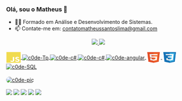 ### Olá, sou o Matheus 👋

- 👨‍🎓 Formado em Análise e Desenvolvimento de Sistemas.
- 📫 Contate-me em: contatomatheussantoslima@gmail.com

<div align="center">
  <a href="https://github.com/matheuslima19">
  <img height="180em" src="https://github-readme-stats.vercel.app/api?username=matheuslima19&show_icons=true&theme=synthwave&include_all_commits=true&count_private=true"/>
  <img height="180em" src="https://github-readme-stats.vercel.app/api/top-langs/?username=matheuslima19&layout=compact&langs_count=7&theme=synthwave"/>
</div>
  
<div style="display: inline_block"><br>
  <img align="center" alt="c0de-Js" height="30" width="40" src="https://raw.githubusercontent.com/devicons/devicon/master/icons/javascript/javascript-plain.svg">
  <img align="center" alt="c0de-Tp" height="30" width="40" src="https://cdn.jsdelivr.net/gh/devicons/devicon/icons/typescript/typescript-original.svg" />
  <img align="center" alt="c0de-c#" height="30" width="40" src="https://cdn.jsdelivr.net/gh/devicons/devicon/icons/csharp/csharp-original.svg" />
  <img align="center" alt="c0de-c#" height="30" width="40" src="https://cdn.jsdelivr.net/gh/devicons/devicon/icons/java/java-original-wordmark.svg" />
  <img align="center" alt="c0de-angular" height="30" width="40" src="https://cdn.jsdelivr.net/gh/devicons/devicon/icons/angularjs/angularjs-original.svg" />
  <img align="center" alt="c0de-HTML" height="30" width="40" src="https://raw.githubusercontent.com/devicons/devicon/master/icons/html5/html5-original.svg">
  <img align="center" alt="c0de-CSS" height="30" width="40" src="https://raw.githubusercontent.com/devicons/devicon/master/icons/css3/css3-original.svg">
  <img align="center" alt="c0de-SQL" height="30" width="40" src="https://cdn.jsdelivr.net/gh/devicons/devicon/icons/microsoftsqlserver/microsoftsqlserver-plain.svg" />
 <br> <br> <img align="center" alt="c0de-pic" width="480" height="240"  style="border-radius:50px;" src="./.github/Be.gif">
</div>
</div>
  

  <div style="display: inline_block"><br>
  <a href="https://www.instagram.com/mathevs.santos/?hl=pt-br" target="_blank"><img src="https://img.shields.io/badge/-Instagram-%23E4405F?style=for-the-badge&logo=instagram&logoColor=white" target="_blank"></a>
 	<a href="https://www.twitch.tv/c0defps" target="_blank"><img src="https://img.shields.io/badge/Twitch-9146FF?style=for-the-badge&logo=twitch&logoColor=white" target="_blank"></a>
  <a href="https://discord.gg/U5CTQkfb" target="_blank"><img src="https://img.shields.io/badge/Discord-7289DA?style=for-the-badge&logo=discord&logoColor=white" target="_blank"></a> 
  <a href = "mailto:matheus.slima@sptech.school"><img src="https://img.shields.io/badge/-Gmail-%23333?style=for-the-badge&logo=gmail&logoColor=white" target="_blank"></a>
  <a href="https://www.linkedin.com/in/matheussantosdelima/" target="_blank"><img src="https://img.shields.io/badge/-LinkedIn-%230077B5?style=for-the-badge&logo=linkedin&logoColor=white" target="_blank"></a>
  </div>


    
